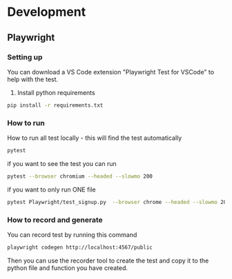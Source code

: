 # Development


## Playwright

### Setting up

You can download a VS Code extension "Playwright Test for VSCode" to help with the test.

1. Install python requirements

```bash
pip install -r requirements.txt
```

### How to run
How to run all test locally - this will find the test automatically

```bash
pytest
```

if you want to see the test you can run
```bash
pytest --browser chromium --headed --slowmo 200
```

if you want to only run ONE file

```bash
pytest Playwright/test_signup.py  --browser chrome --headed --slowmo 200
```

### How to record and generate

You can record test by running this command
```bash
playwright codegen http://localhost:4567/public
```

Then you can use the recorder tool to create the test and copy it to the python file and function you have created.